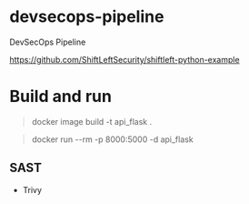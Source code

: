 # devsecops-pipeline
DevSecOps Pipeline

https://github.com/ShiftLeftSecurity/shiftleft-python-example

# Build and run 

> docker image build -t api_flask .

> docker run --rm -p 8000:5000 -d api_flask

## SAST

- Trivy

